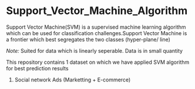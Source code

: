 # Support_Vector_Machine_Algorithm

Support Vector Machine(SVM) is a supervised machine learning algorithm which can be used for classification challenges.Support Vector Machine is a frontier which best segregates the two classes (hyper-plane/ line)

*Note:* Suited for data which is linearly seperable. Data is in small quantity

This repository contains 1 dataset on which we have applied SVM algorithm for  best prediction results

1. Social network Ads (Marketting + E-commerce)
